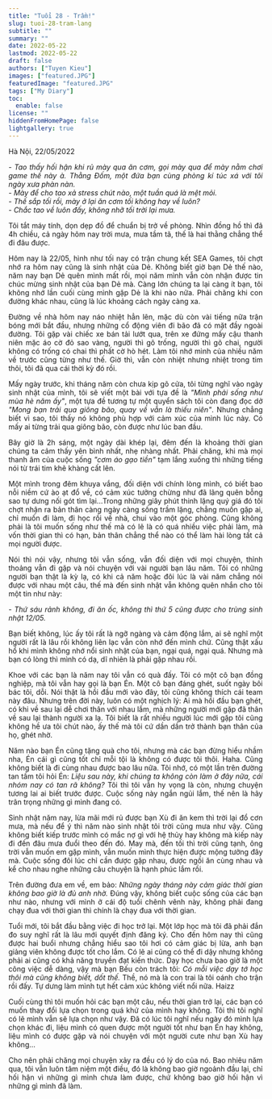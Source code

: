 ```yaml
---
title: "Tuổi 28 - Trầm!"
slug: tuoi-28-tram-lang
subtitle: ""
summary: ""
date: 2022-05-22
lastmod: 2022-05-22
draft: false
authors: ["Tuyen Kieu"]
images: ["featured.JPG"]
featuredImage: "featured.JPG"
tags: ["My Diary"]
toc:
  enable: false
license: ""
hiddenFromHomePage: false
lightgallery: true
---
```


Hà Nội, 22/05/2022

<p style = "text-align: justify"><i>- Tao thấy hối hận khi rủ mày qua ăn cơm, gọi mày qua để mày nằm chơi game thế này à. Thằng Đốm, một đứa bạn cùng phòng kí túc xá với tôi ngày xưa phàn nàn. </br>- Mày để cho tao xả stress chút nào, một tuần quá là mệt mỏi. </br>- Thế sắp tối rồi, mày ở lại ăn cơm tối không hay về luôn? </br>- Chắc tao về luôn đấy, không nhỡ tối trời lại mưa.</i></p>

<p style = "text-align: justify">Tôi tắt máy tính, dọn dẹp đồ để chuẩn bị trở về phòng. Nhìn đồng hồ thì đã 4h chiều, cả ngày hôm nay trời mưa, mưa tầm tã, thế là hai thằng chẳng thể đi đâu được.</p>

<p style = "text-align: justify">Hôm nay là 22/05, hình như tối nay có trận chung kết SEA Games, tôi chợt nhớ ra hôm nay cũng là sinh nhật của Dẻ. Không biết giờ bạn Dẻ thế nào, năm nay bạn Dẻ quên mình mất rồi, mọi năm mình vẫn còn nhận được tin chúc mừng sinh nhật của bạn Dẻ mà. Càng lớn chúng ta lại càng ít bạn, tôi không nhớ lần cuối cùng mình gặp Dẻ là khi nào nữa. Phải chăng khi con đường khác nhau, cũng là lúc khoảng cách ngày càng xa.</p>

<p style = "text-align: justify">Đường về nhà hôm nay náo nhiệt hẳn lên, mặc dù còn vài tiếng nữa trận bóng mới bắt đầu, nhưng những cổ động viên đi bão đã có mặt đầy ngoài đường. Tôi gặp vài chiếc xe bán tải lướt qua, trên xe đứng mấy cậu thanh niên mặc áo cờ đỏ sao vàng, người thì gõ trống, người thì gõ chai, người không có trống có chai thì phất cờ hò hét. Làm tôi nhớ mình của nhiều năm về trước cũng từng như thế. Giờ thì, vẫn còn nhiệt nhưng nhiệt trong tim thôi, tôi đã qua cái thời kỳ đó rồi.</p>

<p style = "text-align: justify">Mấy ngày trước, khi tháng năm còn chưa kịp gõ cửa, tôi từng nghĩ vào ngày sinh nhật của mình, tôi sẽ viết một bài với tựa đề là <i>"Mình phải sống như mùa hè năm ấy"</i>, một tựa đề tương tự một quyển sách tôi còn đang đọc dở <i>"Mong bạn trải qua giông bão, quay về vẫn là thiếu niên"</i>. Nhưng chẳng biết vì sao, tôi thấy nó không phù hợp với cảm xúc của mình lúc này. Có mấy ai từng trải qua giông bão, còn được như lúc ban đầu.</p>

<p style = "text-align: justify">Bây giờ là 2h sáng, một ngày dài khép lại, đêm đến là khoảng thời gian chúng ta cảm thấy yên bình nhất, nhẹ nhàng nhất. Phải chăng, khi mà mọi thanh âm của cuộc sống <i>"cơm áo gạo tiền"</i> tạm lắng xuống thì những tiếng nói từ trái tim khẽ khàng cất lên.</p>

<p style = "text-align: justify">Một mình trong đêm khuya vắng, đối diện với chính lòng mình, có biết bao nỗi niềm cứ ào ạt đổ về, có cảm xúc tưởng chừng như đã lãng quên bỗng sao tự dưng nối gót tìm lại...Trong những giây phút thinh lặng quý giá đó tôi chợt nhận ra bản thân càng ngày càng sống trầm lặng, chẳng muốn gặp ai, chỉ muốn đi làm, đi học rồi về nhà, chui vào một góc phòng. Cũng không phải là tôi muốn sống như thế mà có lẽ là có quá nhiều việc phải làm, mà vốn thời gian thì có hạn, bản thân chẳng thể nào có thể làm hài lòng tất cả mọi người được.</p>

<p style = "text-align: justify">Nói thì nói vậy, nhưng tôi vẫn sống, vẫn đối diện với mọi chuyện, thỉnh thoảng vẫn đi gặp và nói chuyện với vài người bạn lâu năm. Tôi có những người bạn thật là kỳ lạ, có khi cả năm hoặc đôi lúc là vài năm chẳng nói được với nhau một câu, thế mà đến sinh nhật vẫn không quên nhắn cho tôi một tin như này:</p>

<p style = "text-align: justify"><i>- Thứ sáu rảnh không, đi ăn ốc, không thì thứ 5 cũng được cho trùng sinh nhật 12/05.</i></p>

<p style = "text-align: justify">Bạn biết không, lúc ấy tôi rất là ngỡ ngàng và cảm động lắm, ai sẽ nghĩ một người rất là lâu rồi không liên lạc vẫn còn nhớ đến mình chứ. Cũng thật xấu hổ khi mình không nhớ nổi sinh nhật của bạn, ngại quá, ngại quá. Nhưng mà bạn có lòng thì mình có dạ, dĩ nhiên là phải gặp nhau rồi.</p>

<p style = "text-align: justify">Khoe với các bạn là năm nay tôi vẫn có quà đấy. Tôi có một cô bạn đồng nghiệp, mà tôi vẫn hay gọi là bạn Én. Một cô bạn đáng ghét, suốt ngày bôi bác tôi, dỗi. Nói thật là hồi đầu mới vào đây, tôi cũng không thích cái team này đâu. Nhưng trên đời này, luôn có một nghịch lý: Ai mà hồi đầu bạn ghét, có khi về sau lại dễ chơi thân với nhau lắm, mà những người mới gặp đã thân về sau lại thành người xa lạ. Tôi biết là rất nhiều người lúc mới gặp tôi cũng không hề ưa tôi chút nào, ấy thế mà tôi cứ dần dần trở thành bạn thân của họ, ghét nhờ.</p>

<p style = "text-align: justify">Năm nào bạn Én cũng tặng quà cho tôi, nhưng mà các bạn đừng hiểu nhầm nha, Én cái gì cũng tốt chỉ mỗi tội là không có được tôi thôi. Haha. Cũng không biết là đi cùng nhau được bao lâu nữa. Tôi nhớ, có một lần trên đường tan tầm tôi hỏi Én: <i>Liệu sau này, khi chúng ta không còn làm ở đây nữa, cái nhóm nay có tan rã không?</i>  Tôi thì tôi vẫn hy vọng là còn, nhưng chuyện tương lai ai biết trước được. Cuộc sống này ngắn ngủi lắm, thế nên là hãy trân trọng những gì mình đang có.</p>

<p style = "text-align: justify">Sinh nhật năm nay, lừa mãi mới rủ được bạn Xù đi ăn kem thì trời lại đổ cơn mưa, mà nếu để ý thì năm nào sinh nhật tôi trời cũng mưa như vậy. Cũng không biết kiếp trước mình có mắc nợ gì với hệ thủy hay không mà kiếp này đi đến đâu mưa đuổi theo đến đó. May mà, đến tối thì trời cũng tạnh, ông trời vẫn muốn em gặp mình, vẫn muốn mình thực hiện được mộng tưởng đây mà. Cuộc sống đôi lúc chỉ cần được gặp nhau, được ngồi ăn cùng nhau và kể cho nhau nghe những câu chuyện là hạnh phúc lắm rồi.</p>

<p style = "text-align: justify">Trên đường đưa em về, em bảo: <i>Những ngày tháng này cảm giác thời gian không bao giờ là đủ anh nhờ.</i> Đúng vậy, không biết cuộc sống của các bạn như nào, nhưng với mình ở cái độ tuổi chênh vênh này, không phải đang chạy đua với thời gian thì chính là chạy đua với thời gian.</p>

<p style = "text-align: justify">Tuổi mới, tôi bắt đầu bằng việc đi học trở lại. Một lớp học mà tôi đã phải đắn đo suy nghĩ rất là lâu mới quyết định đăng ký. Cho đến hôm nay thì cũng được hai buổi nhưng chẳng hiểu sao tôi hơi có cảm giác bị lừa, anh bạn giảng viên không được tốt cho lắm. Có lẽ ai cũng có thể đi dậy nhưng không phải ai cũng có khả năng truyền đạt kiến thức. Dạy học chưa bao giờ là một công việc dễ dàng, vậy mà bạn Bếu còn trách tôi:<i> Có mỗi việc dạy tớ học thôi mà cũng không biết, dốt thế.</i> Thề, nó mà là con trai là tôi oánh cho trận rồi đấy. Tự dưng làm mình tụt hết cảm xúc không viết nổi nữa. Haizz</p>

<p style = "text-align: justify">Cuối cùng thì tôi muốn hỏi các bạn một câu, nếu thời gian trở lại, các bạn có muốn thay đổi lựa chọn trong quá khứ của mình hay không. Tôi thì tôi nghĩ có lẽ mình vẫn sẽ lựa chọn như vậy. Đã có lúc tôi nghĩ nếu ngày đó mình lựa chọn khác đi, liệu mình có quen được một người tốt như bạn Én hay không, liệu mình có được gặp và nói chuyện với một người cute như bạn Xù hay không...</p>

<p style = "text-align: justify">Cho nên phải chăng mọi chuyện xảy ra đều có lý do của nó. Bao nhiêu năm qua, tôi vẫn luôn tâm niệm một điều, đó là không bao giờ ngoảnh đầu lại, chỉ hối hận vì những gì mình chưa làm được, chứ không bao giờ hối hận vì những gì mình đã làm.</p>
